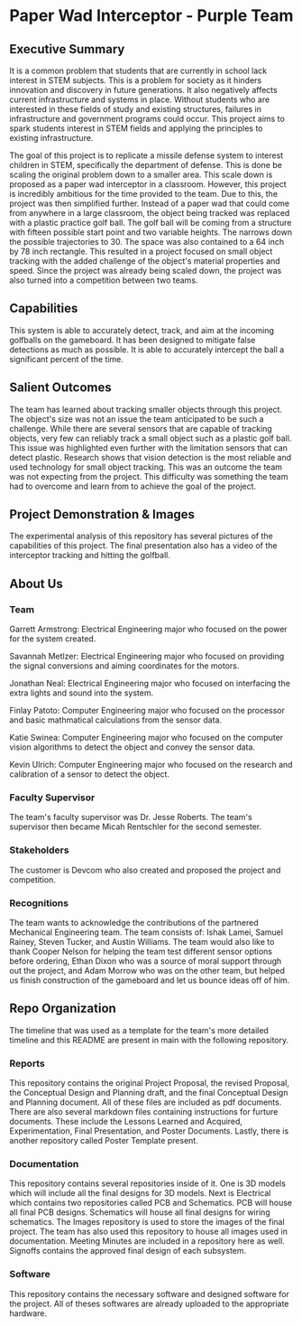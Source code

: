# Paper Wad Interceptor - Purple Team

## Executive Summary

It is a common problem that students that are currently in school lack interest in STEM subjects. This is a problem for society as it hinders innovation and
discovery in future generations. It also negatively affects current infrastructure and systems in place. Without students who are interested in these fields
of study and existing structures, failures in infrastructure and government programs could occur. This project aims to spark students interest in STEM
fields and applying the principles to existing infrastructure.

The goal of this project is to replicate a missile defense system to interest children in STEM, specifically the department of defense. This is done be
scaling the original problem down to a smaller area. This scale down is proposed as a paper wad interceptor in a classroom. However, this project is
incredibly ambitious for the time provided to the team. Due to this, the project was then simplified further. Instead of a paper wad that could come from
anywhere in a large classroom, the object being tracked was replaced with a plastic practice golf ball. The golf ball will be coming from a structure with
fifteen possible start point and two variable heights. The narrows down the possible trajectories to 30. The space was also contained to a 64 inch by 78
inch rectangle. This resulted in a project focused on small object tracking with the added challenge of the object's material properties and speed. Since
the project was already being scaled down, the project was also turned into a competition between two teams. 

## Capabilities

This system is able to accurately detect, track, and aim at the incoming golfballs on the gameboard. It has been designed to mitigate false detections as much as possible. It is able to accurately intercept the
ball a significant percent of the time.

## Salient Outcomes

The team has learned about tracking smaller objects through this project. The object's size was not an issue the team anticipated to be such a challenge.
While there are several sensors that are capable of tracking objects, very few can reliably track a small object such as a plastic golf ball. This issue was
highlighted even further with the limitation sensors that can detect plastic. Research shows that vision detection is the most reliable and used technology
for small object tracking. This was an outcome the team was not expecting from the project. This difficulty was something the team had to overcome and learn
from to achieve the goal of the project.

## Project Demonstration & Images

The experimental analysis of this repository has several pictures of the capabilities of this project. The final presentation also has a video of the interceptor tracking and hitting the golfball.

## About Us

### Team

Garrett Armstrong: Electrical Engineering major who focused on the power for the system created.

Savannah Metlzer: Electrical Engineering major who focused on providing the signal conversions and aiming coordinates for the motors.

Jonathan Neal: Electrical Engineering major who focused on interfacing the extra lights and sound into the system.

Finlay Patoto: Computer Engineering major who focused on the processor and basic mathmatical calculations from the sensor data.

Katie Swinea: Computer Engineering major who focused on the computer vision algorithms to detect the object and convey the sensor data.

Kevin Ulrich: Computer Engineering major who focused on the research and calibration of a sensor to detect the object.

### Faculty Supervisor

The team's faculty supervisor was Dr. Jesse Roberts. The team's supervisor then became Micah Rentschler for the second semester.

### Stakeholders

The customer is Devcom who also created and proposed the project and competition.

### Recognitions

The team wants to acknowledge the contributions of the partnered Mechanical Engineering team. The team consists of: Ishak Lamei, Samuel Rainey, Steven
Tucker, and Austin Williams. The team would also like to thank Cooper Nelson for helping the team test different sensor options before ordering, Ethan Dixon who was a source of moral support through out the
project, and Adam Morrow who was on the other team, but helped us finish construction of the gameboard and let us bounce ideas off of him.

## Repo Organization

The timeline that was used as a template for the team's more detailed timeline and this README are present in main with the following repository.


### Reports

This repository contains the original Project Proposal, the revised Proposal, the Conceptual Design and Planning draft, and the final Conceptual Design and
Planning document. All of these files are included as pdf documents. There are also several markdown files containing instructions for furture documents. 
These include the Lessons Learned and Acquired, Experimentation, Final Presentation, and Poster Documents. Lastly, there is another repository called Poster
Template present.

### Documentation

This repository contains several repositories inside of it. One is 3D models which will include all the final designs for 3D models. Next is Electrical which
contains two repositories called PCB and Schematics. PCB will house all final PCB designs. Schematics will house all final designs for wiring schematics. The
Images repository is used to store the images of the final project. The team has also used this repository to house all images used in documentation. Meeting
Minutes are included in a repository here as well. Signoffs contains the approved final design of each subsystem. 

### Software

This repository contains the necessary software and designed software for the project. All of theses softwares are already uploaded to the appropriate hardware.
